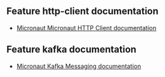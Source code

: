 ## Feature http-client documentation

- [Micronaut Micronaut HTTP Client documentation](https://docs.micronaut.io/latest/guide/index.html#httpClient)

## Feature kafka documentation

- [Micronaut Kafka Messaging documentation](https://micronaut-projects.github.io/micronaut-kafka/latest/guide/index.html)

